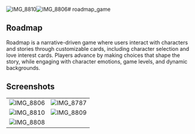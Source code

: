 ![IMG_8810](https://github.com/user-attachments/assets/da3162d0-37c1-43ad-9454-bc316063d515)![IMG_8806](https://github.com/user-attachments/assets/23232fc6-10f8-479d-b57f-a4a06f0e9212)# roadmap_game

## Roadmap

Roadmap is a narrative-driven game where users interact with characters and stories through customizable cards, including character selection and love interest cards. Players advance by making choices that shape the story, while engaging with character emotions, game levels, and dynamic backgrounds.

## Screenshots

|    |     |
| ------------- | ------------- |
|  ![IMG_8806](https://github.com/user-attachments/assets/90528d0d-2e16-46d9-91df-cffd2052b991) | ![IMG_8787](https://github.com/user-attachments/assets/53835aea-a605-4ceb-882e-a05c53bfbd9c) |
|  ![IMG_8810](https://github.com/user-attachments/assets/66e0784e-79e9-4a21-9266-a3e057c0c338) | ![IMG_8809](https://github.com/user-attachments/assets/ec40d4c1-b54a-4f0d-94f9-e6c8c8a00589)  |
|![IMG_8808](https://github.com/user-attachments/assets/e5e8a6ff-3b77-4f58-b84a-a7968947fc1e)   |   | 
